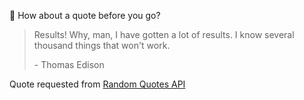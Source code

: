 📣 How about a quote before you go?

> Results! Why, man, I have gotten a lot of results. I know several thousand things that won't work.
>
> <p>- Thomas Edison</p>

Quote requested from [Random Quotes API](https://github.com/lukePeavey/quotable)
